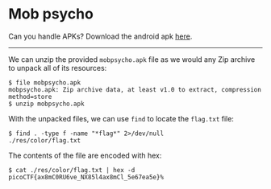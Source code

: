# Mob psycho

Can you handle APKs? Download the android apk [here](https://artifacts.picoctf.net/c_titan/140/mobpsycho.apk).

-----

We can unzip the provided `mobpsycho.apk` file as we would any Zip archive to unpack all of its resources:

```
$ file mobpsycho.apk
mobpsycho.apk: Zip archive data, at least v1.0 to extract, compression method=store
$ unzip mobpsycho.apk
```

With the unpacked files, we can use `find` to locate the `flag.txt` file:

```
$ find . -type f -name "*flag*" 2>/dev/null
./res/color/flag.txt
```

The contents of the file are encoded with hex:

```
$ cat ./res/color/flag.txt | hex -d     
picoCTF{ax8mC0RU6ve_NX85l4ax8mCl_5e67ea5e}%   
```